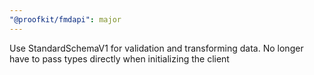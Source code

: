 ```yaml
---
"@proofkit/fmdapi": major
---
```


Use StandardSchemaV1 for validation and transforming data. No longer have to pass types directly when initializing the client
